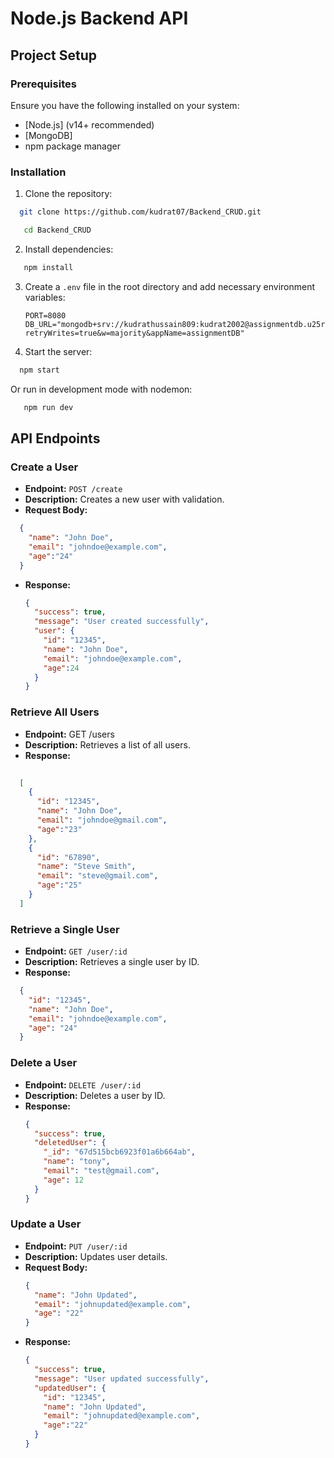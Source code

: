 # Node.js Backend API

## Project Setup

### Prerequisites

Ensure you have the following installed on your system:

- [Node.js] (v14+ recommended)
- [MongoDB] 
- npm package manager

### Installation

1. Clone the repository:
```bash
  git clone https://github.com/kudrat07/Backend_CRUD.git
```
```bash
   cd Backend_CRUD
   ```

2. Install dependencies:
```bash
   npm install
   ```

3. Create a `.env` file in the root directory and add necessary environment variables:

   ```env
   PORT=8080
   DB_URL="mongodb+srv://kudrathussain809:kudrat2002@assignmentdb.u25r3.mongodb.net/?retryWrites=true&w=majority&appName=assignmentDB"
4. Start the server:

 ```bash
   npm start
   ```
   
   Or run in development mode with nodemon:

```bash
   npm run dev
   ```


## API Endpoints

### Create a User

- **Endpoint:** `POST /create`
- **Description:** Creates a new user with validation.
- **Request Body:**
```json
  {
    "name": "John Doe",
    "email": "johndoe@example.com",
    "age":"24"
  }
  ```
  
- **Response:**
  ```json
  {
    "success": true,
    "message": "User created successfully",
    "user": {
      "id": "12345",
      "name": "John Doe",
      "email": "johndoe@example.com",
      "age":24
    }
  }
  ```


### Retrieve All Users

- **Endpoint:** GET /users
- **Description:** Retrieves a list of all users.
- **Response:**
```json
  
  [
    {
      "id": "12345",
      "name": "John Doe",
      "email": "johndoe@gmail.com",
      "age":"23"
    },
    {
      "id": "67890",
      "name": "Steve Smith",
      "email": "steve@gmail.com",
      "age":"25"
    }
  ]

  ```
  

### Retrieve a Single User

- **Endpoint:** `GET /user/:id`
- **Description:** Retrieves a single user by ID.
- **Response:**
```json
  {
    "id": "12345",
    "name": "John Doe",
    "email": "johndoe@example.com",
    "age": "24"
  }
  ```

### Delete a User
- **Endpoint:** `DELETE /user/:id`
- **Description:** Deletes a user by ID.
- **Response:**
  ```json
  {
    "success": true,
    "deletedUser": {
      "_id": "67d515bcb6923f01a6b664ab",
      "name": "tony",
      "email": "test@gmail.com",
      "age": 12
    }
  }
  

### Update a User

- **Endpoint:** `PUT /user/:id`
- **Description:** Updates user details.
- **Request Body:**
  ```json
  {
    "name": "John Updated",
    "email": "johnupdated@example.com",
    "age": "22"
  }
  ```
- **Response:**
  ```json
  {
    "success": true,
    "message": "User updated successfully",
    "updatedUser": {
      "id": "12345",
      "name": "John Updated",
      "email": "johnupdated@example.com",
      "age":"22"
    }
  }
  ```



